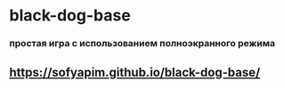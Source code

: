 # black-dog-base
### простая игра с использованием полноэкранного режима
## https://sofyapim.github.io/black-dog-base/
 
